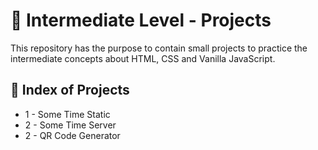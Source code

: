 <h1 align = "justify">🥈 Intermediate Level - Projects</h1>
<span>This repository has the purpose to contain small projects to practice the intermediate concepts about HTML, CSS and Vanilla JavaScript.</span>

## 🏅 Index of Projects
  
- 1 - Some Time Static
- 2 - Some Time Server
- 2 - QR Code Generator
